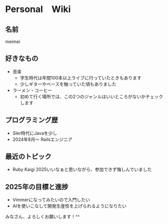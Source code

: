 # Personal　Wiki

## 名前
meimei

## 好きなもの
- 音楽
  - 学生時代は年間100本以上ライブに行っていたときもあります
  - 少しギターやベースを触っていた頃もありました
- ラーメン・コーヒー
  - 初めて行く場所では、この2つのジャンルはいいところがないかチェックします

## プログラミング歴
- SIer時代にJavaを少し
- 2024年8月〜 Railsエンジニア

## 最近のトピック
- Ruby Kaigi 2025いいなぁと思いながら、参加できず悔しんでいました

## 2025年の目標と進捗
- Vimmerになってみたいので入門したい
- AIを使いこなして開発生産性を上げられるようになりたい

みなさん、よろしくお願いします！^^